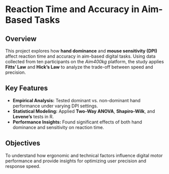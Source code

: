 # Reaction Time and Accuracy in Aim-Based Tasks

## Overview  
This project explores how **hand dominance** and **mouse sensitivity (DPI)** affect reaction time and accuracy in aim-based digital tasks. Using data collected from ten participants on the *Aim400kg* platform, the study applies **Fitts’ Law** and **Hick’s Law** to analyze the trade-off between speed and precision.  

## Key Features  
- **Empirical Analysis:** Tested dominant vs. non-dominant hand performance under varying DPI settings.  
- **Statistical Modeling:** Applied **Two-Way ANOVA**, **Shapiro-Wilk**, and **Levene’s** tests in R.  
- **Performance Insights:** Found significant effects of both hand dominance and sensitivity on reaction time.  

## Objectives  
To understand how ergonomic and technical factors influence digital motor performance and provide insights for optimizing user precision and response speed.  

